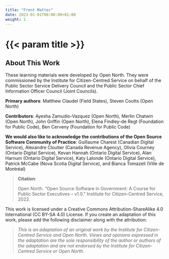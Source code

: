 ```yaml
---
title: "Front Matter"
date: 2023-01-01T00:00:00+01:00
weight: 1
---
```


# {{< param title >}}

## About This Work

These learning materials were developed by Open North.
They were commissioned by the Institute for Citizen-Centred Service on behalf of the Public Sector Service Delivery Council and the Public Sector Chief Information Officer Council (Joint Councils).

**Primary authors**: Matthew Claudel (Field States), Steven Coutts (Open North)

**Contributors**: Ayesha Zamudio-Vazquez (Open North), Merlin Chatwin (Open North), John Griffin (Open North), Elena Findley-de Regt (Foundation for Public Code), Ben Cerveny (Foundation for Public Code)

**We would also like to acknowledge the contributions of the Open Source Software Community of Practice**: Guillaume Charest (Canadian Digital Service), Alexandre Cloutier (Canada Revenue Agency), Olivia Courney (Ontario Digital Service), Kevan Hannah (Ontario Digital Service), Alan Harnum (Ontario Digital Service), Katy Lalonde (Ontario Digital Service), Patrick McCabe (Nova Scotia Digital Service), and Bianca Tomazeli (Ville de Montréal)

> **Citation**:
>
> Open North. “Open Source Software in Government: A Course for Public Sector Executives – v1.0.” Institute for Citizen-Centred Service, 2022.

This work is licensed under a Creative Commons Attribution-ShareAlike 4.0 International (CC BY-SA 4.0) License.
If you create an adaptation of this work, please add the following disclaimer along with the attribution:

> *This is an adaptation of an original work by the Institute for Citizen-Centred Service and Open North. Views and opinions expressed in the adaptation are the sole responsibility of the author or authors of the adaptation and are not endorsed by the Institute for Citizen-Centred Service or Open North.*
